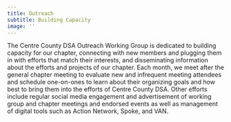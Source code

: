 ```yaml
---
title: Outreach
subtitle: Building Capacity
image: ''
---
```

The Centre County DSA Outreach Working Group is dedicated to building capacity for our chapter, connecting with new members and plugging them in with efforts that match their interests, and disseminating information about the efforts and projects of our chapter.  Each month, we meet after the general chapter meeting to evaluate new and infrequent meeting attendees and schedule one-on-ones to learn about their organizing goals and how best to bring them into the efforts of Centre County DSA.  Other efforts include regular social media engagement and advertisement of working group and chapter meetings and endorsed events as well as management of digital tools such as Action Network, Spoke, and VAN.
